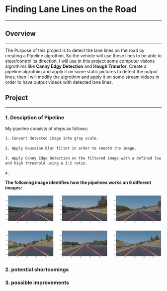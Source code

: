 # **Finding Lane Lines on the Road** 
---


## Overview
---

The Purpose of this project is to detect the lane lines on the road by creating a Pipeline algrothim, So the vehicle will use these lines to be able to steer/control its direction. I will use in this project some computer visions algrothims like **Canny Edgy Detection** and **Hough Transfor**, Create a pipeline algrothim and apply it on some static pictures to detect the output lines, then I will modify the algrothim and apply it on some stream videos in order to have output videos with detected lane lines.


## Project
---

### 1. Desciption of Pipeline

My pipeline consists of steps as follows:

    1. Convert detected image into gray scale.

    2. Apply Gaussian Blur filter in order to smooth the image.

    3. Apply Canny Edge Detection on the filtered image with a defined low and high threshold using a 1:2 ratio.

    4. 


**The following image identifies how the pipelines works on 6 different images:**

![alt text](https://github.com/KarimDahawy/Finding-Lane-Lines-on-the-Road/blob/master/test_images/Output.png)

### 2. potential shortcomings





### 3. possible improvements
